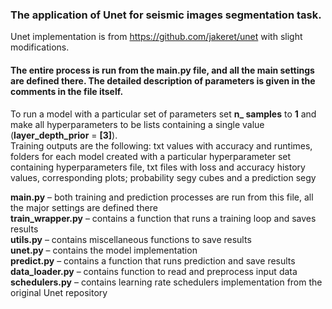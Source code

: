 ### The application of Unet for seismic images segmentation task.

Unet implementation is from https://github.com/jakeret/unet with slight modifications.

#### The entire process is run from the main.py file, and all the main settings are defined there. The detailed description of parameters is given in the comments in the file itself.

To run a model with a particular set of parameters set **n_ samples** to **1** and make all hyperparameters to be lists containing a single value (**layer_depth_prior** = **[3]**).  
Training outputs are the following: txt values with accuracy and runtimes, folders for each model created with a particular hyperparameter set containing hyperparameters file, txt files with loss and accuracy history values, corresponding plots; probability segy cubes and a prediction segy

**main.py** – both training and prediction processes are run from this file, all the major settings are defined there  
**train_wrapper.py** – contains a function that runs a training loop and saves results  
**utils.py** – contains miscellaneous functions to save results  
**unet.py** – contains the model implementation  
**predict.py** – contains a function that runs prediction and save results  
**data_loader.py** – contains function to read and preprocess input data  
**schedulers.py** – contains learning rate schedulers implementation from the original Unet repository  


